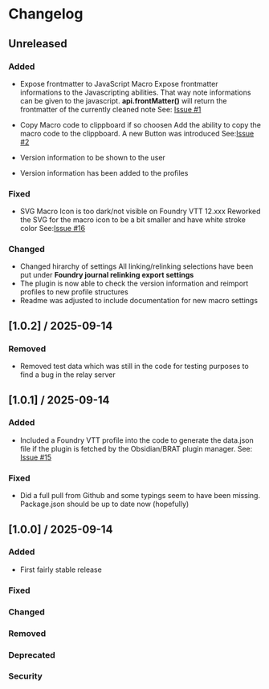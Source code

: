 # Changelog

## Unreleased

### Added
- Expose frontmatter to JavaScript Macro
Expose frontmatter informations to the Javascripting abilities. That way note informations can be given to the javascript.
**api.frontMatter()** will return the frontmatter of the currently cleaned note
See: [Issue #1](https://github.com/CePeU/MarkdownToFoundry/issues/1)

- Copy Macro code to clippboard if so choosen
Add the ability to copy the macro code to the clippboard. A new Button was introduced
See:[Issue #2](https://github.com/CePeU/MarkdownToFoundry/issues/2)

- Version information to be shown to the user
- Version information has been added to the profiles

### Fixed
- SVG Macro Icon is too dark/not visible on Foundry VTT 12.xxx
Reworked the SVG for the macro icon to be a bit smaller and have white stroke color
See:[Issue #16](https://github.com/CePeU/MarkdownToFoundry/issues/16)

### Changed
- Changed hirarchy of settings
All linking/relinking selections have been put under  **Foundry journal relinking export settings**
- The plugin is now able to check the version information and reimport profiles to new profile structures
- Readme was adjusted to include documentation for new macro settings


## [1.0.2] / 2025-09-14
### Removed
- Removed test data which was still in the code for testing purposes to find a bug in the relay server

## [1.0.1] / 2025-09-14
### Added
- Included a Foundry VTT profile into the code to generate the data.json file if the plugin is fetched by the Obsidian/BRAT plugin manager.
See: [Issue #15](https://github.com/CePeU/MarkdownToFoundry/issues/15)

### Fixed
- Did a full pull from Github and some typings seem to have been missing. Package.json should be up to date now (hopefully)

## [1.0.0] / 2025-09-14
### Added
- First fairly stable release
### Fixed
### Changed
### Removed
### Deprecated
### Security